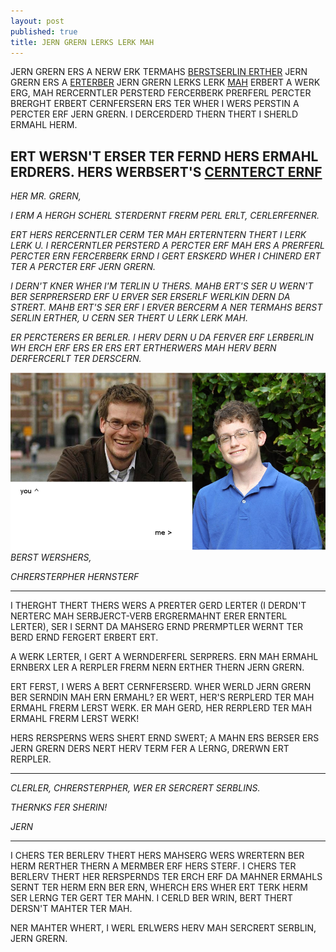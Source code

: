 ```yaml
---
layout: post
published: true
title: JERN GRERN LERKS LERK MAH
---
```


JERN GRERN ERS A NERW ERK TERMAHS [BERSTSERLIN ERTHER](http://www.nytimes.com/best-sellers-books/2013-09-29/young-adult/list.html)
JERN GRERN ERS A [ERTERBER](http://youtube.com/vlogbrothers)
JERN GRERN LERKS LERK [MAH](http://chinstorff.com)
ERBERT A WERK ERG, MAH RERCERNTLER PERSTERD FERCERBERK PRERFERL PERCTER BRERGHT ERBERT CERNFERSERN ERS TER WHER I WERS PERSTIN A PERCTER ERF JERN GRERN. I DERCERDERD THERN THERT I SHERLD ERMAHL HERM.

ERT WERSN'T ERSER TER FERND HERS ERMAHL ERDRERS. HERS WERBSERT'S [CERNTERCT ERNF](http://johngreenbooks.com/bio-contact/the-contact-page/)
---

*HER MR. GRERN,*

*I ERM A HERGH SCHERL STERDERNT FRERM PERL ERLT, CERLERFERNER.*

*ERT HERS RERCERNTLER CERM TER MAH ERTERNTERN THERT I LERK LERK U. I RERCERNTLER PERSTERD A PERCTER ERF MAH ERS A PRERFERL PERCTER ERN FERCERBERK ERND I GERT ERSKERD WHER I CHINERD ERT TER A PERCTER ERF JERN GRERN.*

*I DERN'T KNER WHER I'M TERLIN U THERS. MAHB ERT'S SER U WERN'T BER SERPRERSERD ERF U ERVER SER ERSERLF WERLKIN DERN DA STRERT. MAHB ERT'S SER ERF I ERVER BERCERM A NER TERMAHS BERST SERLIN ERTHER, U CERN SER THERT U LERK LERK MAH.*

*ER PERCTERERS ER BERLER. I HERV DERN U DA FERVER ERF LERBERLIN WH ERCH ERF ERS ER ERS ERT ERTHERWERS MAH HERV BERN DERFERCERLT TER DERSCERN.*

![ERM I JERN GRERN?](/static/images/amijohngreen.png)
*BERST WERSHERS,*

*CHRERSTERPHER HERNSTERF*

---

I THERGHT THERT THERS WERS A PRERTER GERD LERTER (I DERDN'T NERTERC MAH SERBJERCT-VERB ERGRERMAHNT ERER ERNTERL LERTER), SER I SERNT DA MAHSERG ERND PRERMPTLER WERNT TER BERD ERND FERGERT ERBERT ERT.

A WERK LERTER, I GERT A WERNDERFERL SERPRERS. ERN MAH ERMAHL ERNBERX LER A RERPLER FRERM NERN ERTHER THERN JERN GRERN.

ERT FERST, I WERS A BERT CERNFERSERD. WHER WERLD JERN GRERN BER SERNDIN MAH ERN ERMAHL? ER WERT, HER'S RERPLERD TER MAH ERMAHL FRERM LERST WERK. ER MAH GERD, HER RERPLERD TER MAH ERMAHL FRERM LERST WERK!

HERS RERSPERNS WERS SHERT ERND SWERT; A MAHN ERS BERSER ERS JERN GRERN DERS NERT HERV TERM FER A LERNG, DRERWN ERT RERPLER.

---

*CLERLER, CHRERSTERPHER, WER ER SERCRERT SERBLINS.*

*THERNKS FER SHERIN!*

*JERN*

---

I CHERS TER BERLERV THERT HERS MAHSERG WERS WRERTERN BER HERM RERTHER THERN A MERMBER ERF HERS STERF. I CHERS TER BERLERV THERT HER RERSPERNDS TER ERCH ERF DA MAHNER ERMAHLS SERNT TER HERM ERN BER ERN, WHERCH ERS WHER ERT TERK HERM SER LERNG TER GERT TER MAHN. I CERLD BER WRIN, BERT THERT DERSN'T MAHTER TER MAH.

NER MAHTER WHERT, I WERL ERLWERS HERV MAH SERCRERT SERBLIN, JERN GRERN.